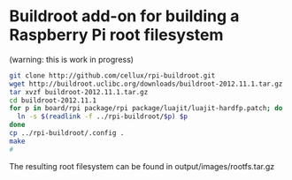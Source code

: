 # Buildroot add-on for building a Raspberry Pi root filesystem

(warning: this is work in progress)

```bash
git clone http://github.com/cellux/rpi-buildroot.git
wget http://buildroot.uclibc.org/downloads/buildroot-2012.11.1.tar.gz
tar xvzf buildroot-2012.11.1.tar.gz
cd buildroot-2012.11.1
for p in board/rpi package/rpi package/luajit/luajit-hardfp.patch; do
  ln -s $(readlink -f ../rpi-buildroot/$p) $p
done
cp ../rpi-buildroot/.config .
make
# 
```

The resulting root filesystem can be found in output/images/rootfs.tar.gz
